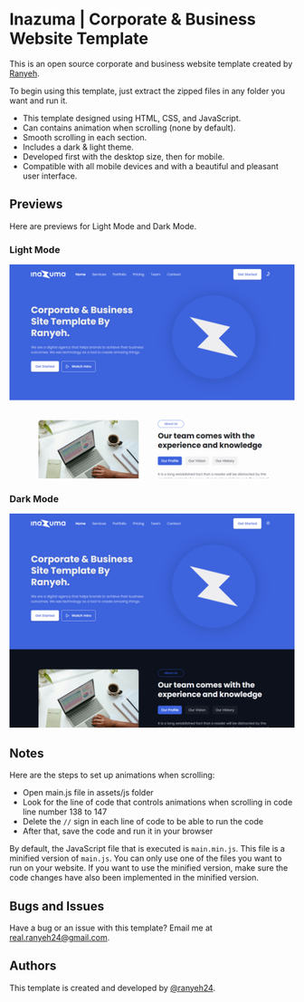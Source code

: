 
# Inazuma | Corporate & Business Website Template

This is an open source corporate and business website template created by [Ranyeh](https://www.github.com/ranyeh24).

To begin using this template, just extract the zipped files in any folder you want and run it.

* This template designed using HTML, CSS, and JavaScript.
* Can contains animation when scrolling (none by default).
* Smooth scrolling in each section.
* Includes a dark & light theme.
* Developed first with the desktop size, then for mobile.
* Compatible with all mobile devices and with a beautiful and pleasant user interface.

## Previews

Here are previews for Light Mode and Dark Mode.

### Light Mode

![Light Mode Preview](./assets/img/Inazuma-Business-Light.png)

### Dark Mode

![Dark Mode Preview](./assets/img/Inazuma-Business-Dark.png)
## Notes

Here are the steps to set up animations when scrolling:

* Open main.js file in assets/js folder
* Look for the line of code that controls animations when scrolling in code line number 138 to 147
* Delete the `//` sign in each line of code to be able to run the code
* After that, save the code and run it in your browser

By default, the JavaScript file that is executed is `main.min.js`. This file is a minified version of `main.js`. You can only use one of the files you want to run on your website. If you want to use the minified version, make sure the code changes have also been implemented in the minified version.

## Bugs and Issues

Have a bug or an issue with this template? Email me at real.ranyeh24@gmail.com.

## Authors

This template is created and developed by [@ranyeh24](https://www.github.com/ranyeh24).